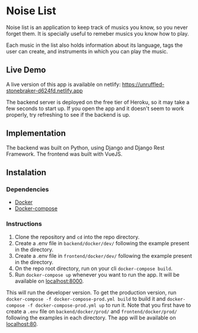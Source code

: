 Noise List
==========

Noise list is an application to keep track of musics you know, so you never forget them.
It is specially useful to remeber musics you know how to play.

Each music in the list also holds information about its language, tags the user can create,
and instruments in which you can play the music.

## Live Demo

A live version of this app is available on netlify: https://unruffled-stonebraker-d624fd.netlify.app

The backend server is deployed on the free tier of Heroku, so it may take a few seconds to start up.
If you open the app and it doesn't seem to work properly, try refreshing to see if the backend is up.


## Implementation

The backend was built on Python, using Django and Django Rest Framework.
The frontend was built with VueJS.


## Instalation

### Dependencies
- [Docker](https://www.docker.com/get-started)
- [Docker-compose](https://docs.docker.com/compose/install/)

### Instructions
1. Clone the repository and `cd` into the repo directory.
2. Create a .env file in `backend/docker/dev/` following the example present in the directory.
3. Create a .env file in `frontend/docker/dev/` following the example present in the directory.
4. On the repo root directory, run on your cli `docker-compose build`.
5. Run `docker-compose up` whenever you want to run the app. It will be available on [localhost:8000](http://localhost:8000).

This will run the developer version.
To get the production version, run `docker-compose -f docker-compose-prod.yml build` to build it and
`docker-compose -f docker-compose-prod.yml up` to run it.
Note that you first have to create a `.env` file on `backend/docker/prod/` and `frontend/docker/prod/` following the examples in each directory.
The app will be available on [localhost:80](http://localhost:80).



